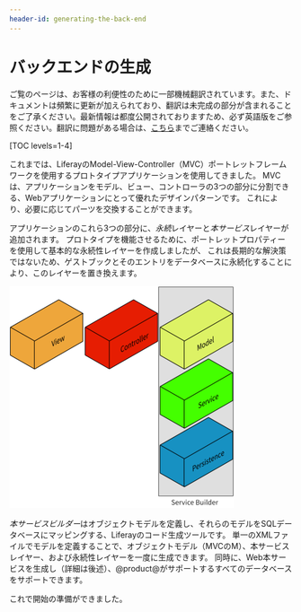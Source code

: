 ```yaml
---
header-id: generating-the-back-end
---
```


# バックエンドの生成

<p class="alert alert-info"><span class="wysiwyg-color-blue120">ご覧のページは、お客様の利便性のために一部機械翻訳されています。また、ドキュメントは頻繁に更新が加えられており、翻訳は未完成の部分が含まれることをご了承ください。最新情報は都度公開されておりますため、必ず英語版をご参照ください。翻訳に問題がある場合は、<a href="mailto:support-content-jp@liferay.com">こちら</a>までご連絡ください。</span></p>

[TOC levels=1-4]

これまでは、LiferayのModel-View-Controller（MVC）ポートレットフレームワークを使用するプロトタイプアプリケーションを使用してきました。 MVCは、アプリケーションをモデル、ビュー、コントローラの3つの部分に分割できる、Webアプリケーションにとって優れたデザインパターンです。 これにより、必要に応じてパーツを交換することができます。

アプリケーションのこれら3つの部分に、*永続*レイヤーと*本サービス*レイヤーが追加されます。 プロトタイプを機能させるために、ポートレットプロパティーを使用して基本的な永続性レイヤーを作成しましたが、 これは長期的な解決策ではないため、ゲストブックとそのエントリをデータベースに永続化することにより、このレイヤーを置き換えます。

![図1：本サービスビルダーは、アプリケーションの陰影レイヤーを生成します。](../../../images/application-layers.png)

*本サービスビルダー*はオブジェクトモデルを定義し、それらのモデルをSQLデータベースにマッピングする、Liferayのコード生成ツールです。 単一のXMLファイルでモデルを定義することで、オブジェクトモデル（MVCのM）、本サービスレイヤー、および永続性レイヤーを一度に生成できます。 同時に、Web本サービスを生成し（詳細は後述）、@product@がサポートするすべてのデータベースをサポートできます。

これで開始の準備ができました。

<a class="go-link btn btn-primary" href="/docs/7-1/tutorials/-/knowledge_base/t/what-is-service-builder-0"> <span class="icon-circle-arrow-right"></span></a>

